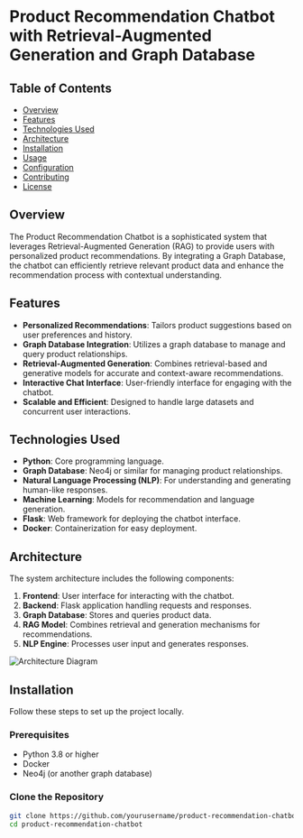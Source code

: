 # Product Recommendation Chatbot with Retrieval-Augmented Generation and Graph Database  
 
## Table of Contents  
- [Overview](#overview)
- [Features](#features)
- [Technologies Used](#technologies-used) 
- [Architecture](#architecture)  
- [Installation](#installation) 
- [Usage](#usage) 
- [Configuration](#configuration)
- [Contributing](#contributing)
- [License](#license) 

## Overview
The Product Recommendation Chatbot is a sophisticated system that leverages Retrieval-Augmented Generation (RAG) to provide users with personalized product recommendations. By integrating a Graph Database, the chatbot can efficiently retrieve relevant product data and enhance the recommendation process with contextual understanding.

## Features
- **Personalized Recommendations**: Tailors product suggestions based on user preferences and history.
- **Graph Database Integration**: Utilizes a graph database to manage and query product relationships.
- **Retrieval-Augmented Generation**: Combines retrieval-based and generative models for accurate and context-aware recommendations.
- **Interactive Chat Interface**: User-friendly interface for engaging with the chatbot.
- **Scalable and Efficient**: Designed to handle large datasets and concurrent user interactions.

## Technologies Used
- **Python**: Core programming language.
- **Graph Database**: Neo4j or similar for managing product relationships.
- **Natural Language Processing (NLP)**: For understanding and generating human-like responses.
- **Machine Learning**: Models for recommendation and language generation.
- **Flask**: Web framework for deploying the chatbot interface.
- **Docker**: Containerization for easy deployment.

## Architecture
The system architecture includes the following components:
1. **Frontend**: User interface for interacting with the chatbot.
2. **Backend**: Flask application handling requests and responses.
3. **Graph Database**: Stores and queries product data.
4. **RAG Model**: Combines retrieval and generation mechanisms for recommendations.
5. **NLP Engine**: Processes user input and generates responses.

![Architecture Diagram](link_to_architecture_diagram.png)

## Installation
Follow these steps to set up the project locally.

### Prerequisites
- Python 3.8 or higher
- Docker
- Neo4j (or another graph database)

### Clone the Repository
```bash
git clone https://github.com/yourusername/product-recommendation-chatbot.git
cd product-recommendation-chatbot
